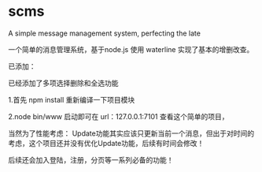 # scms
A simple message management system, perfecting the late

一个简单的消息管理系统，基于node.js 使用 waterline 实现了基本的增删改查。

已添加：

已经添加了多项选择删除和全选功能

1.首先 npm install 重新编译一下项目模块

2.node bin/www 启动即可在
url：127.0.0.1:7101 查看这个简单的项目，

当然为了性能考虑：
Update功能其实应该只更新当前一个消息，但出于对时间的考虑，这个项目还并没有优化Update功能，后续有时间会修改！

后续还会加入登陆，注册，分页等一系列必备的功能！
